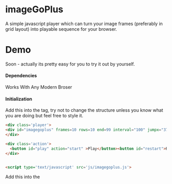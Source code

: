 # imageGoPlus
A simple javascript player which can turn your image frames (preferably in grid layout)  into playable sequence for your browser.

# Demo
Soon - actually its pretty easy for you to try it out by yourself.

#### Dependencies
Works With Any Modern Broser

#### Initialization

Add this into the <body> tag, try not to change the structure unless you know what you are doing but feel free to style it.
  
```html
<div class='player'>
<div id="imagegoplus" frames=10 rows=10 end=99 interval="100" jumpx="375" jumpy="375" startx="0" starty="0" img-src="./images/ssTest1.png" ></div>
</div>

<div class='action'>
  <button id="play" action="start" >Play</button><button id="restart">Restart</button>
</div>


<script type='text/javascript' src='js/imagegoplus.js'>
```

Add this into the <script> tag just before the </body>,this part actually controls how the player should work.As you can see the player and the imageplusgo.js library both two different setups.

```javascript

window.onload = function(){

    ImageGoPlus.init();
    var button = document.getElementById("play");
    document.getElementById("play").addEventListener("click",function(){

        if(this.getAttribute("action") == "start"){
            var x = ImageGoPlus.setting.startx;
            var y = ImageGoPlus.setting.starty;
            ImageGoPlus.play(x,y);
            this.innerHTML = "Pause";
            this.setAttribute("action","playing");

        }else if(this.getAttribute("action") == "paused"){

            ImageGoPlus.play(window.xpos,window.ypos,window.mcount,window.ncount);
            this.innerHTML = "Pause";
            this.setAttribute("action","playing");
        }else{
            ImageGoPlus.pause();
            this.innerHTML = "Play";
            this.setAttribute("action","paused");
        }

    });

    document.getElementById("restart").addEventListener("click",function(){
        ImageGoPlus.pause().reset();

    });

    document.addEventListener("visibilitychange", function() {
    if(button.getAttribute("action") != "start"){
      if(this.visibilityState == "hidden"){
        ImageGoPlus.pause();
        button.innerHTML = "Play";
        button.setAttribute("action","paused");
      }else{
        ImageGoPlus.play(window.xpos,window.ypos,window.mcount,window.ncount);
        button.innerHTML = "Pause";
        button.setAttribute("action","playing");
      };
    }
    });
}
```


#### License

Copyright (c) 2016 Ryvan Prabhu

Licensed under the MIT license.
